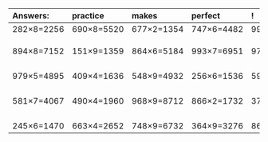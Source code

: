 | Answers: | practice | makes | perfect | ! |
| :--- | :--- | :--- | :--- | :--- |
| 282×8=2256 | 690×8=5520 | 677×2=1354 | 747×6=4482 | 999×2=1998 | 
|   |   |   |   |   | 
|   |   |   |   |   | 
|   |   |   |   |   | 
| 894×8=7152 | 151×9=1359 | 864×6=5184 | 993×7=6951 | 974×4=3896 | 
|   |   |   |   |   | 
|   |   |   |   |   | 
|   |   |   |   |   | 
|   |   |   |   |   | 
| 979×5=4895 | 409×4=1636 | 548×9=4932 | 256×6=1536 | 592×9=5328 | 
|   |   |   |   |   | 
|   |   |   |   |   | 
|   |   |   |   |   | 
|   |   |   |   |   | 
| 581×7=4067 | 490×4=1960 | 968×9=8712 | 866×2=1732 | 375×3=1125 | 
|   |   |   |   |   | 
|   |   |   |   |   | 
|   |   |   |   |   | 
|   |   |   |   |   | 
| 245×6=1470 | 663×4=2652 | 748×9=6732 | 364×9=3276 | 862×4=3448 | 
